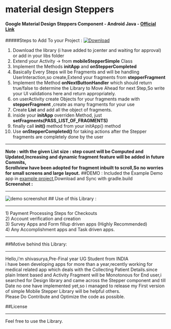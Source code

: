 # material design Steppers 
#### Google Material Design Steppers Component  - Android Java - <a href="https://www.google.co.in/design/spec/components/steppers.html">Official Link</a>
#####Steps to Add To your Project :  [ ![Download](https://api.bintray.com/packages/shivasurya/materialsteppers/materialstepper/images/download.svg) ](https://bintray.com/shivasurya/materialsteppers/materialstepper/_latestVersion)
<br>
1) Download the library (i have added to jcenter and waiting for approval) or add in your libs folder <br>
2) Extend your Activity -> from <b>mobileStepperSimple</b> Class <br>
3) Implement the Methods <b>initApp</b> and <b>onStepperCompleted</b><br>
4) Basically Every Steps will be Fragments and will be handling UserInteraction,so create,Extend your fragments from <b>stepperFragment</b> <br>
5) Implement the Method <b>onNextButtonHandler</b> which should return true/false to determine the Library to Move Ahead for next Step,So write your UI validations here and return appropriately.<br>
6) on userActivity create Objects for your fragments made with <b>stepperFragment</b> ,create as many fragments for your use <br>
7) Create <b>List<stepperFragment></b> and add all the object of fragments.<br/>
8) inside your <b>initApp</b> overriden Method, just <b>setFragments(PASS_LIST_OF_FRAGMENTS)</b> <br>
9) finally call <b>init() </b> method from your initApp() method <br>
10) Use <b>onStepperCompleted() </b> for taking actions after the Stepper fragments are completely done by the user <br>

<hr>
<b>Note : with the given List size : step count will be Computed and Updated,Increasing and dynamic fragment feature will be added in future Commits,<br>
Scrollview have been adopted for fragment inbuilt to scroll,So no worries for small screens and large layout.</b>
##DEMO : 
Included the Example Demo app in <a href="https://github.com/shivasurya/materialsteppers/tree/master/example">example project</a>,Download and Sync with gradle.build <br>
<b>Screenshot : </b>
<hr>
<img src="https://raw.githubusercontent.com/shivasurya/materialsteppers/master/screenshot/sample.gif" alt="demo screenshot">
## Use of this Library :
<hr>
1) Payment Processing Steps for Checkouts <br />
2) Account verification and creation <br />
3) Survey Apps and Form fillup driven apps (Highly Recommended) <br />
4) Any Accomplishment apps and Task driven apps. <br >
<hr>

##Motive behind this Library:
<hr >
Hello,i'm shivasurya,Pre-Final year UG Student from INDIA<br />
i have been developing apps for more than a year,recently working for medical related app which deals with the Collecting Patient Details.since plain Intent based and Activity Fragment will be Monotonous for End user,i searched for Design library and came across the Stepper component and till Date no one have implemented yet,so i managed to release my First version of simple Mobile Stepper Library will be helpful others.
<br />
Please Do Contribute and Optimize the code as possible.

##License 
<hr>
Feel free to use the Library.
